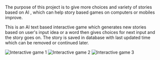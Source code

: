 The purpose of this project is to give more choices and variety of stories based on AI , which can help story based games on computers or mobiles improve.

This is an AI text based interactive game which generates new stories based on user's input idea or a word then gives choices for next input and the story goes on. 
The story is saved in database with last updated time which can be removed or continued later.

![Interactive game 1](https://github.com/user-attachments/assets/0e603972-4af4-43fb-8f38-00d30484c4ea)
![Interactive game 2](https://github.com/user-attachments/assets/29b3747b-edf6-4a00-82fc-15c3ffd589e6)
![Interactive game 3](https://github.com/user-attachments/assets/68c48008-a4a5-4db1-bff2-d00090b0d0d7)
